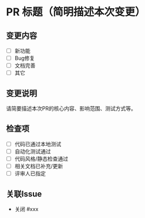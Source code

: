 # PR 标题（简明描述本次变更）

## 变更内容
- [ ] 新功能
- [ ] Bug修复
- [ ] 文档完善
- [ ] 其它

## 变更说明
请简要描述本次PR的核心内容、影响范围、测试方式等。

## 检查项
- [ ] 代码已通过本地测试
- [ ] 自动化测试通过
- [ ] 代码风格/静态检查通过
- [ ] 相关文档已补充/更新
- [ ] 评审人已指定

## 关联Issue
- 关闭 #xxx 